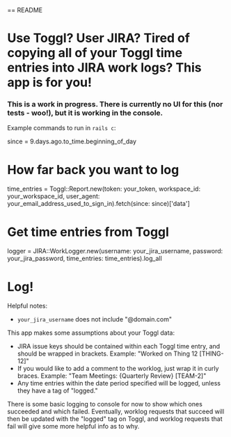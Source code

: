 == README

# Use Toggl? User JIRA? Tired of copying all of your Toggl time entries into JIRA work logs? This app is for you!

### This is a work in progress. There is currently no UI for this (nor tests - woo!), but it is working in the console.

Example commands to run in `rails c`:

since = 9.days.ago.to_time.beginning_of_day
# How far back you want to log

time_entries = Toggl::Report.new(token: your_token, workspace_id: your_workspace_id, user_agent: your_email_address_used_to_sign_in).fetch(since: since)['data']
# Get time entries from Toggl

logger = JIRA::WorkLogger.new(username: your_jira_username, password: your_jira_password, time_entries: time_entries).log_all
# Log!

Helpful notes:
* `your_jira_username` does not include "@domain.com"

This app makes some assumptions about your Toggl data:
* JIRA issue keys should be contained within each Toggl time entry, and should be wrapped in brackets. Example: "Worked on Thing 12 [THING-12]"
* If you would like to add a comment to the worklog, just wrap it in curly braces. Example: "Team Meetings: {Quarterly Review} [TEAM-2]"
* Any time entries within the date period specified will be logged, unless they have a tag of "logged."

There is some basic logging to console for now to show which ones succeeded and which failed. Eventually, worklog requests that succeed will then be updated with the "logged" tag on Toggl, and worklog requests that fail will give some more helpful info as to why.
